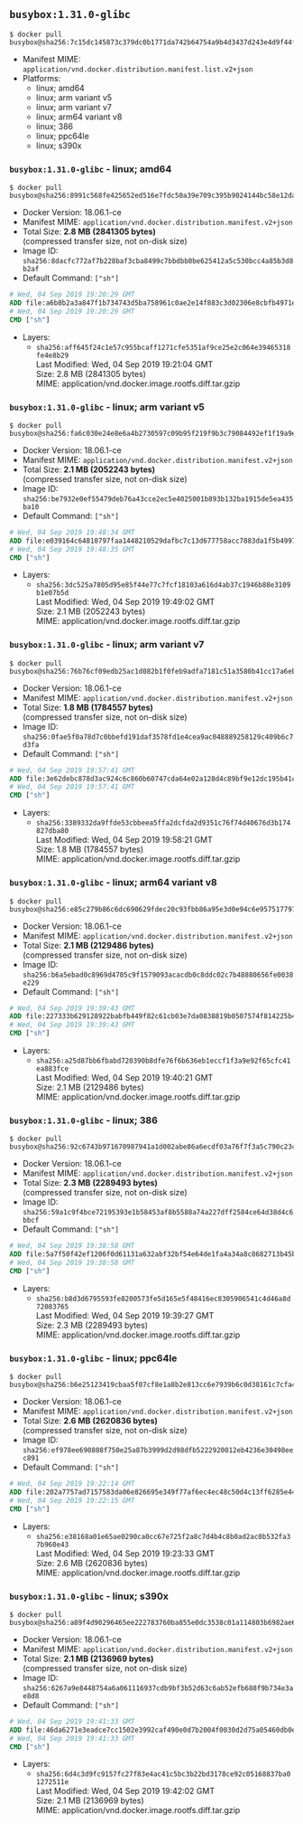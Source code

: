 ## `busybox:1.31.0-glibc`

```console
$ docker pull busybox@sha256:7c15dc145873c379dc0b1771da742b64754a9b4d3437d243e4d9f44f496cf6e5
```

-	Manifest MIME: `application/vnd.docker.distribution.manifest.list.v2+json`
-	Platforms:
	-	linux; amd64
	-	linux; arm variant v5
	-	linux; arm variant v7
	-	linux; arm64 variant v8
	-	linux; 386
	-	linux; ppc64le
	-	linux; s390x

### `busybox:1.31.0-glibc` - linux; amd64

```console
$ docker pull busybox@sha256:8991c568fe425652ed516e7fdc50a39e709c395b9024144bc58e12da7e02b163
```

-	Docker Version: 18.06.1-ce
-	Manifest MIME: `application/vnd.docker.distribution.manifest.v2+json`
-	Total Size: **2.8 MB (2841305 bytes)**  
	(compressed transfer size, not on-disk size)
-	Image ID: `sha256:8dacfc772af7b228baf3cba8499c7bbdbb0be625412a5c530bcc4a85b3d8b2af`
-	Default Command: `["sh"]`

```dockerfile
# Wed, 04 Sep 2019 19:20:29 GMT
ADD file:a6b8b2a3a847f1b734743d5ba758961c0ae2e14f883c3d02306e8cbfb4971e87 in / 
# Wed, 04 Sep 2019 19:20:29 GMT
CMD ["sh"]
```

-	Layers:
	-	`sha256:aff645f24c1e57c955bcaff1271cfe5351af9ce25e2c064e39465318fe4e8b29`  
		Last Modified: Wed, 04 Sep 2019 19:21:04 GMT  
		Size: 2.8 MB (2841305 bytes)  
		MIME: application/vnd.docker.image.rootfs.diff.tar.gzip

### `busybox:1.31.0-glibc` - linux; arm variant v5

```console
$ docker pull busybox@sha256:fa6c030e24e8e6a4b2730597c09b95f219f9b3c79084492ef1f19a9e99d94425
```

-	Docker Version: 18.06.1-ce
-	Manifest MIME: `application/vnd.docker.distribution.manifest.v2+json`
-	Total Size: **2.1 MB (2052243 bytes)**  
	(compressed transfer size, not on-disk size)
-	Image ID: `sha256:be7932e0ef55479deb76a43cce2ec5e4025001b893b132ba1915de5ea435ba10`
-	Default Command: `["sh"]`

```dockerfile
# Wed, 04 Sep 2019 19:48:34 GMT
ADD file:e039164c64810797faa1448210529dafbc7c13d677758acc7883da1f5b4997ce in / 
# Wed, 04 Sep 2019 19:48:35 GMT
CMD ["sh"]
```

-	Layers:
	-	`sha256:3dc525a7805d95e85f44e77c7fcf18103a616d4ab37c1946b88e3109b1e07b5d`  
		Last Modified: Wed, 04 Sep 2019 19:49:02 GMT  
		Size: 2.1 MB (2052243 bytes)  
		MIME: application/vnd.docker.image.rootfs.diff.tar.gzip

### `busybox:1.31.0-glibc` - linux; arm variant v7

```console
$ docker pull busybox@sha256:76b76cf09edb25ac1d082b1f0feb9adfa7181c51a3580b41cc17a6eb56e11ca1
```

-	Docker Version: 18.06.1-ce
-	Manifest MIME: `application/vnd.docker.distribution.manifest.v2+json`
-	Total Size: **1.8 MB (1784557 bytes)**  
	(compressed transfer size, not on-disk size)
-	Image ID: `sha256:0fae5f0a78d7c0bbefd191daf3578fd1e4cea9ac048889258129c409b6c7d3fa`
-	Default Command: `["sh"]`

```dockerfile
# Wed, 04 Sep 2019 19:57:41 GMT
ADD file:3e62debc878d3ac924c6c860b60747cda64e02a128d4c89bf9e12dc195b41c78 in / 
# Wed, 04 Sep 2019 19:57:41 GMT
CMD ["sh"]
```

-	Layers:
	-	`sha256:3389332da9ffde53cbbeea5ffa2dcfda2d9351c76f74d40676d3b174827dba80`  
		Last Modified: Wed, 04 Sep 2019 19:58:21 GMT  
		Size: 1.8 MB (1784557 bytes)  
		MIME: application/vnd.docker.image.rootfs.diff.tar.gzip

### `busybox:1.31.0-glibc` - linux; arm64 variant v8

```console
$ docker pull busybox@sha256:e85c279b86c6dc690629fdec20c93fbb86a95e3d0e94c6e957517797f7bce08e
```

-	Docker Version: 18.06.1-ce
-	Manifest MIME: `application/vnd.docker.distribution.manifest.v2+json`
-	Total Size: **2.1 MB (2129486 bytes)**  
	(compressed transfer size, not on-disk size)
-	Image ID: `sha256:b6a5ebad0c8969d4705c9f1579093acacdb0c8ddc02c7b48880656fe0038e229`
-	Default Command: `["sh"]`

```dockerfile
# Wed, 04 Sep 2019 19:39:43 GMT
ADD file:227333b629128922babfb449f82c61cb03e7da0838819b0507574f814225b493 in / 
# Wed, 04 Sep 2019 19:39:43 GMT
CMD ["sh"]
```

-	Layers:
	-	`sha256:a25d87bb6fbabd720390b8dfe76f6b636eb1eccf1f3a9e92f65cfc41ea883fce`  
		Last Modified: Wed, 04 Sep 2019 19:40:21 GMT  
		Size: 2.1 MB (2129486 bytes)  
		MIME: application/vnd.docker.image.rootfs.diff.tar.gzip

### `busybox:1.31.0-glibc` - linux; 386

```console
$ docker pull busybox@sha256:92c6743b971670987941a1d002abe86a6ecdf03a76f7f3a5c790c2349381fa77
```

-	Docker Version: 18.06.1-ce
-	Manifest MIME: `application/vnd.docker.distribution.manifest.v2+json`
-	Total Size: **2.3 MB (2289493 bytes)**  
	(compressed transfer size, not on-disk size)
-	Image ID: `sha256:59a1c9f4bce72195393e1b58453af8b5588a74a227dff2584ce64d38d4c6bbcf`
-	Default Command: `["sh"]`

```dockerfile
# Wed, 04 Sep 2019 19:38:58 GMT
ADD file:5a7f50f42ef1206f0d61131a632abf32bf54e64de1fa4a34a8c8682713b45b0e in / 
# Wed, 04 Sep 2019 19:38:58 GMT
CMD ["sh"]
```

-	Layers:
	-	`sha256:b8d3d6795593fe8200573fe5d165e5f48416ec8305906541c4d46a8d72083765`  
		Last Modified: Wed, 04 Sep 2019 19:39:27 GMT  
		Size: 2.3 MB (2289493 bytes)  
		MIME: application/vnd.docker.image.rootfs.diff.tar.gzip

### `busybox:1.31.0-glibc` - linux; ppc64le

```console
$ docker pull busybox@sha256:b6e25123419cbaa5f07cf8e1a8b2e813cc6e7939b6c0d38161c7cfa435dbdc8d
```

-	Docker Version: 18.06.1-ce
-	Manifest MIME: `application/vnd.docker.distribution.manifest.v2+json`
-	Total Size: **2.6 MB (2620836 bytes)**  
	(compressed transfer size, not on-disk size)
-	Image ID: `sha256:ef978ee690808f750e25a87b3999d2d98dfb5222920012eb4236e30498eec891`
-	Default Command: `["sh"]`

```dockerfile
# Wed, 04 Sep 2019 19:22:14 GMT
ADD file:202a7757ad7157583da06e826695e349f77af6ec4ec48c50d4c13ff6285e4404 in / 
# Wed, 04 Sep 2019 19:22:15 GMT
CMD ["sh"]
```

-	Layers:
	-	`sha256:e38168a01e65ae0290ca0cc67e725f2a8c7d4b4c8b0ad2ac0b532fa37b960e43`  
		Last Modified: Wed, 04 Sep 2019 19:23:33 GMT  
		Size: 2.6 MB (2620836 bytes)  
		MIME: application/vnd.docker.image.rootfs.diff.tar.gzip

### `busybox:1.31.0-glibc` - linux; s390x

```console
$ docker pull busybox@sha256:a89f4d90296465ee222783760ba855e0dc3538c01a114803b6982ae678fca671
```

-	Docker Version: 18.06.1-ce
-	Manifest MIME: `application/vnd.docker.distribution.manifest.v2+json`
-	Total Size: **2.1 MB (2136969 bytes)**  
	(compressed transfer size, not on-disk size)
-	Image ID: `sha256:6267a9e8448754a6a061116937cdb9bf3b52d63c6ab52efb688f9b734e3ae8d8`
-	Default Command: `["sh"]`

```dockerfile
# Wed, 04 Sep 2019 19:41:33 GMT
ADD file:46da6271e3eadce7cc1502e3992caf490e0d7b2004f0030d2d75a05460db0e2e in / 
# Wed, 04 Sep 2019 19:41:33 GMT
CMD ["sh"]
```

-	Layers:
	-	`sha256:6d4c3d9fc9157fc27f83e4ac41c5bc3b22bd3178ce92c05168837ba01272511e`  
		Last Modified: Wed, 04 Sep 2019 19:42:02 GMT  
		Size: 2.1 MB (2136969 bytes)  
		MIME: application/vnd.docker.image.rootfs.diff.tar.gzip
